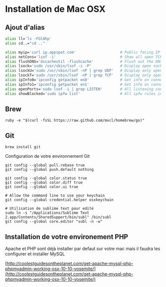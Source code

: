 # Installation de Mac OSX

## Ajout d'alias

```bash
alias ll='ls -FGlAhp'
alias cd..="cd .."

alias myip='curl ip.appspot.com'                    # Public facing IP Address
alias netCons='lsof -i'                             # Show all open TCP/IP sockets
alias flushDNS='dscacheutil -flushcache'            # Flush out the DNS Cache
alias lsock='sudo /usr/sbin/lsof -i -P'             # Display open sockets
alias lsockU='sudo /usr/sbin/lsof -nP | grep UDP'   # Display only open UDP sockets
alias lsockT='sudo /usr/sbin/lsof -nP | grep TCP'   # Display only open TCP sockets
alias ipInfo0='ipconfig getpacket en0'              # Get info on connections for en0
alias ipInfo1='ipconfig getpacket en1'              # Get info on connections for en1
alias openPorts='sudo lsof -i | grep LISTEN'        # All listening connections
alias showBlocked='sudo ipfw list'                  # All ipfw rules inc/ blocked IPs
```

## Brew

```
ruby -e "$(curl -fsSL https://raw.github.com/mxcl/homebrew/go)"
```

## Git

```
brew install git
```

Configuration de votre environnement Git

```
git config --global pull.rebase true
git config --global push.default nothing

git config --global color.status true
git config --global color.diff true
git config --global color.ui true

# Allow the command line to use your keychain
git config --global credential.helper osxkeychain

# Utilisation de sublime text pour edité
sudo ln -s "/Applications/Sublime Text 2.app/Contents/SharedSupport/bin/subl" /bin/subl
git config --global core.editor "subl -n -w"
```

## Installation de votre environement PHP

Apache et PHP sont déjà installer par defaut sur votre mac mais il faudra les configurer et installer MySQL

[http://coolestguidesontheplanet.com/get-apache-mysql-php-phpmyadmin-working-osx-10-10-yosemite/](http://coolestguidesontheplanet.com/get-apache-mysql-php-phpmyadmin-working-osx-10-10-yosemite/)
